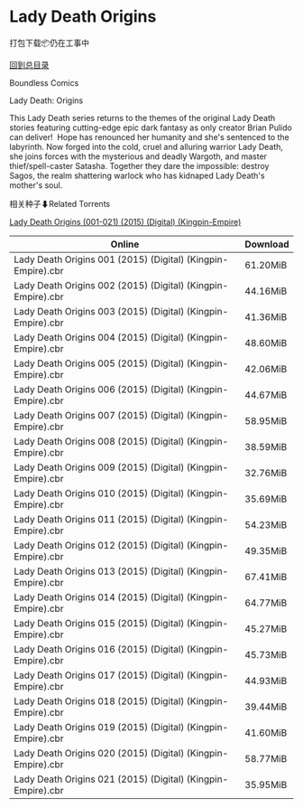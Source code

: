 # Lady Death Origins

打包下载📦仍在工事中

[回到总目录](/Catalogs.md)

Boundless Comics

Lady Death: Origins

This Lady Death series returns to the themes of the original Lady Death stories featuring cutting-edge epic dark fantasy as only creator Brian Pulido can deliver!  Hope has renounced her humanity and she's sentenced to the labyrinth. Now forged into the cold, cruel and alluring warrior Lady Death, she joins forces with the mysterious and deadly Wargoth, and master thief/spell-caster Satasha. Together they dare the impossible: destroy Sagos, the realm shattering warlock who has kidnaped Lady Death's mother's soul. 





相关种子⬇Related Torrents

[Lady Death Origins (001-021) (2015) (Digital) (Kingpin-Empire)](https://github.com/alicewish/markdown/blob/master/torrent/Lady-Death-Origins--001-021---2015---Digital---Kingpin-Empire.md)

Online | Download
--- | ---
Lady Death Origins 001 (2015) (Digital) (Kingpin-Empire).cbr | 61.20MiB
Lady Death Origins 002 (2015) (Digital) (Kingpin-Empire).cbr | 44.16MiB
Lady Death Origins 003 (2015) (Digital) (Kingpin-Empire).cbr | 41.36MiB
Lady Death Origins 004 (2015) (Digital) (Kingpin-Empire).cbr | 48.60MiB
Lady Death Origins 005 (2015) (Digital) (Kingpin-Empire).cbr | 42.06MiB
Lady Death Origins 006 (2015) (Digital) (Kingpin-Empire).cbr | 44.67MiB
Lady Death Origins 007 (2015) (Digital) (Kingpin-Empire).cbr | 58.95MiB
Lady Death Origins 008 (2015) (Digital) (Kingpin-Empire).cbr | 38.59MiB
Lady Death Origins 009 (2015) (Digital) (Kingpin-Empire).cbr | 32.76MiB
Lady Death Origins 010 (2015) (Digital) (Kingpin-Empire).cbr | 35.69MiB
Lady Death Origins 011 (2015) (Digital) (Kingpin-Empire).cbr | 54.23MiB
Lady Death Origins 012 (2015) (Digital) (Kingpin-Empire).cbr | 49.35MiB
Lady Death Origins 013 (2015) (Digital) (Kingpin-Empire).cbr | 67.41MiB
Lady Death Origins 014 (2015) (Digital) (Kingpin-Empire).cbr | 64.77MiB
Lady Death Origins 015 (2015) (Digital) (Kingpin-Empire).cbr | 45.27MiB
Lady Death Origins 016 (2015) (Digital) (Kingpin-Empire).cbr | 45.73MiB
Lady Death Origins 017 (2015) (Digital) (Kingpin-Empire).cbr | 44.93MiB
Lady Death Origins 018 (2015) (Digital) (Kingpin-Empire).cbr | 39.44MiB
Lady Death Origins 019 (2015) (Digital) (Kingpin-Empire).cbr | 41.60MiB
Lady Death Origins 020 (2015) (Digital) (Kingpin-Empire).cbr | 58.77MiB
Lady Death Origins 021 (2015) (Digital) (Kingpin-Empire).cbr | 35.95MiB